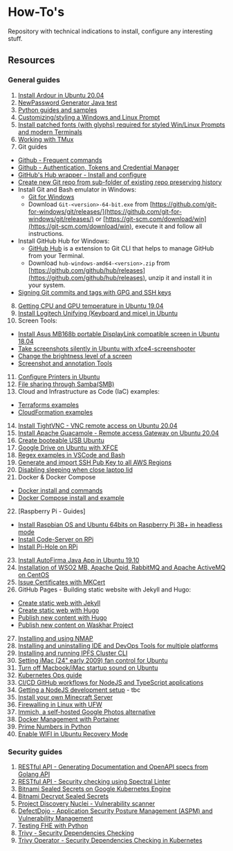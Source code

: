 # How-To's  

Repository with technical indications to install, configure any interesting stuff. 

## Resources

### General guides

1. [Install Ardour in Ubuntu 20.04](doc/ardour_in_ubuntu_20.04.md)
2. [NewPassword Generator Java test](src/NewPasswordGenerator.java)
3. [Python guides and samples](doc/python_docs_samples.md)
4. [Customizing/styling a Windows and Linux Prompt](doc/styled_win_linux_prompt.md) 
5. [Install patched fonts (with glyphs) required for styled Win/Linux Prompts and modern Terminals](doc/patched_fonts.md)
6. [Working with TMux](doc/working_with_tmux.md)
7. Git guides
  * [Github - Frequent commands](doc/git_frequent_commands.md)
  * [Github - Authentication, Tokens and Credential Manager](doc/git_auth_guide.md)
  * [GitHub's Hub wrapper - Install and configure](src/git_and_hub_setting_in_linux.sh)
  * [Create new Git repo from sub-folder of existing repo preserving history](doc/git_subfolder_to_repository.md)
  * Install Git and Bash emulator in Windows:  
    - [Git for Windows](https://gitforwindows.org/)
    - Download `Git-<version>-64-bit.exe` from [https://github.com/git-for-windows/git/releases/](https://github.com/git-for-windows/git/releases/) or [https://git-scm.com/download/win](https://git-scm.com/download/win), execute it and follow all instructions.
  * Install GitHub Hub for Windows:  
    - [GitHub Hub](https://hub.github.com/) is a extension to Git CLI that helps to manage GitHub from your Terminal.
    - Download `hub-windows-amd64-<version>.zip` from [https://github.com/github/hub/releases](https://github.com/github/hub/releases), unzip it and install it in your system.
  * [Signing Git commits and tags with GPG and SSH keys](doc/git_signing.md) 
8. [Getting CPU and GPU temperature in Ubuntu 19.04](doc/getting_temperature_cpu_gpu_hd_in_ubuntu.md)
9. [Install Logitech Unifying (Keyboard and mice) in Ubuntu](doc/install_logi_unifying_in_ubuntu.md)
10. Screen Tools:
  - [Install Asus MB168b portable DisplayLink compatible screen in Ubuntu 18.04](doc/screen_mb168b_install_in_ubuntu.md)
  - [Take screenshots silently in Ubuntu with xfce4-screenshooter](doc/screen_shooter_silent.md)
  - [Change the brightness level of a screen](doc/screen_change_brightness_level.md)
  - [Screenshot and annotation Tools](doc/screenshot_annotation_tools.md) 
11. [Configure Printers in Ubuntu](doc/install_printer_ubuntu.md)
12. [File sharing through Samba(SMB)](doc/install_and_config_samba.md)
13. Cloud and Infrastructure as Code (IaC) examples:
  - [Terraforms examples](doc/iac_terraform_examples.md)
  - [CloudFormation examples](doc/iac_cloudformation_examples.md)
14. [Install TightVNC - VNC remote access on Ubuntu 20.04](doc/install_tightvnc.md)
15. [Install Apache Guacamole - Remote access Gateway on Ubuntu 20.04](doc/install_apache_guacamole.md)
16. [Create booteable USB Ubuntu](doc/booteable_usb_on_ubuntu.md)  
17. [Google Drive on Ubuntu with XFCE](doc/google_drive_on_linux.md)  
18. [Regex examples in VSCode and Bash](doc/regex_examples.md)
19. [Generate and import SSH Pub Key to all AWS Regions](doc/import_ssh_keys_to_aws_regions.md)
20. [Disabling sleeping when close laptop lid](doc/disable_sleeping_when_close_laptop_lid.md)
21. Docker & Docker Compose
  - [Docker install and commands](doc/docker_useful_commands.md)
  - [Docker Compose install and example](doc/docker_compose_install.md)
22. [Raspberry Pi - Guides]
  - [Install Raspbian OS and Ubuntu 64bits on Raspberry Pi 3B+ in headless mode](doc/raspberry_pi_getting_started.md)
  - [Install Code-Server on RPi](doc/install_code_server_on_headless_rpi.md)
  - [Install Pi-Hole on RPi](doc/pi_hole_guide.md)
23. [Install AutoFirma Java App in Ubuntu 19.10](doc/install_autofirma_app_in_ubuntu19.10.md)
24. [Installation of WSO2 MB, Apache Qpid, RabbitMQ and Apache ActiveMQ on CentOS](doc/install_wso2mb_qpid_rabbitmq_activemq.md)
25. [Issue Certificates with MKCert](doc/issue_certs_with_mkcert.md)
26. GitHub Pages - Building static website with Jekyll and Hugo:
  - [Create static web with Jekyll](doc/github_pages_jekyll_create_a_static_web.md)
  - [Create static web with Hugo](doc/github_pages_hugo_create_a_static_web.md)
  - [Publish new content with Hugo](doc/github_pages_hugo_publish_content.md)
  - [Publish new content on Waskhar Project](doc/github_pages_hugo_publish_content_waskhar.md)
27. [Installing and using NMAP](doc/nmap_commands.md)
28. [Installing and uninstalling IDE and DevOps Tools for multiple platforms](doc/ide_and_devops_tools.md)
29. [Installing and running IPFS Cluster CLI](doc/ipfs_cluster_ctl_commands.md)
30. [Setting iMac (24" early 2009) fan control for Ubuntu](doc/imac_early_2009_fan_control_on_ubuntu.md)
31. [Turn off Macbook/iMac startup sound on Ubuntu](doc/turn_off_mac_startup_sound_on_ubuntu.md)
32. [Kubernetes Ops guide](doc/kubernetes_ops_guide.md)
33. [CI/CD GitHub workflows for NodeJS and TypeScript applications](doc/github-workflow-for-nodejs-typescript-apps.md)
34. [Getting a NodeJS development setup](doc/nodejs-typescript-dev-workflow.md) - tbc
35. [Install your own Minecraft Server](doc/minecraft-server.md)
36. [Firewalling in Linux with UFW](doc/firewall-ubuntu.md)
37. [Immich, a self-hosted Google Photos alternative](doc/immich-self-hosted-google-photos-alt/)
38. [Docker Management with Portainer](doc/portainer_install.md)
39. [Prime Numbers in Python](src/python_challenges/prime_numbers)
40. [Enable WIFI in Ubuntu Recovery Mode](doc/enable_wifi_in_ubuntu_recovery_mode.md)

### Security guides

1. [RESTful API - Generating Documentation and OpenAPI specs from Golang API](doc/api_rest_in_golang_generate_oas_and_docs.md)
2. [RESTful API - Security checking using Spectral Linter](doc/api_security_checks.md)
3. [Bitnami Sealed Secrets on Google Kubernetes Engine](doc/bitnami_sealed_secrets_on_gke_guide.md)
4. [Bitnami Decrypt Sealed Secrets](doc/bitnami_sealed_secrets_decrypt.md)
5. [Project Discovery Nuclei - Vulnerability scanner](src/hacktools/project-discovery-nuclei.md)
6. [DefectDojo - Application Security Posture Management (ASPM) and Vulnerability Management](doc/defectdojo_install.md)
7. [Testing FHE with Python](doc/ecosystems-architectures/01-pyfhel-salary-processing.py)
8. [Trivy - Security Dependencies Checking](doc/trivy_security_dependencies_checking.md)
9. [Trivy Operator - Security Dependencies Checking in Kubernetes](doc/playing_with_trivy_operator/trivy-operator-guide-microk8s.md)
